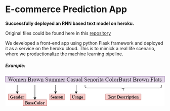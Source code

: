 # E-commerce Prediction App 
**Successfully deployed an RNN based text model on heroku.**

Original files could be found here in this [repository](https://github.com/nmariya/e-commerce-classifier) 

We developed a front-end app using python Flask framework and deployed it as a service on the heroku cloud. This is to mimick a real life scenario, where  we productionalize the machine learning pipeline.

##### Example:

<p align="left">
<img src="./static/text_example.png"/>
</p>
